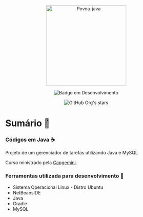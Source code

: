 
<div align="center">
<img align="center" alt="Povoa-java" height="250" width="250" src="https://user-images.githubusercontent.com/75958253/180897910-4478b8d8-051b-46ba-b5e8-0a55f0315a0a.svg">

![Badge em Desenvolvimento](http://img.shields.io/static/v1?label=STATUS&message=EM%20DESENVOLVIMENTO&color=GREEN&style=for-the-badge)

![GitHub Org's stars](https://img.shields.io/github/stars/DevPovoa?style=social)
</div>

# Sumário :bookmark_tabs:
### Códigos em Java :coffee: 

<p>Projeto de um gerenciador de tarefas utilizando Java e MySQL</p>

<p>Curso ministrado pela <a href="https://www.capgemini.com/br-pt/" target="_blank">Capgemini</a>.</p>

### Ferramentas utilizada para desenvolvimento :hammer:

<ul>
    <li>Sistema Operacional Linux - Distro Ubuntu</li>
    <li>NetBeansIDE</li>
    <li>Java</li>
    <li>Gradle</li>
    <li>MySQL</li>
</ul>

